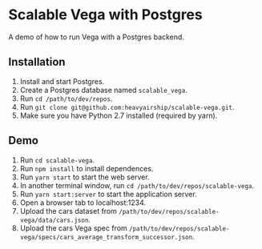 # Scalable Vega with Postgres

A demo of how to run Vega with a Postgres backend.

## Installation
1. Install and start Postgres.
2. Create a Postgres database named `scalable_vega`.
3. Run `cd /path/to/dev/repos`.
4. Run `git clone git@github.com:heavyairship/scalable-vega.git`.
5. Make sure you have Python 2.7 installed (required by yarn).

## Demo
1. Run `cd scalable-vega`.
2. Run `npm install` to install dependences.
3. Run `yarn start` to start the web server.
4. In another terminal window, run `cd /path/to/dev/repos/scalable-vega`.
5. Run `yarn start:server` to start the application server.
6. Open a browser tab to localhost:1234.
7. Upload the cars dataset from `/path/to/dev/repos/scalable-vega/data/cars.json`.
8. Upload the cars Vega spec from `/path/to/dev/repos/scalable-vega/specs/cars_average_transform_successor.json`.
